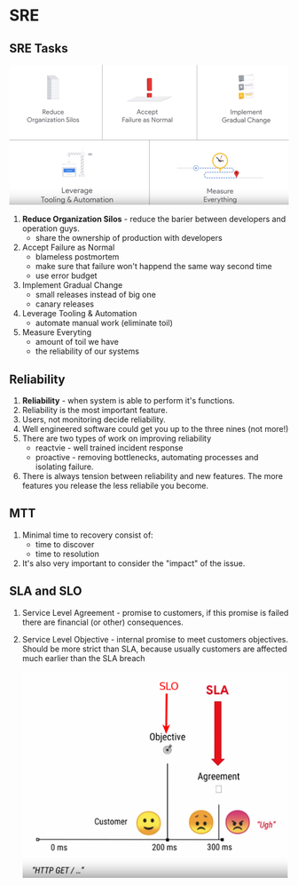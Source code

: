 # SRE

## SRE Tasks
![SRE Tasks](./img/sre-tasks.png)

1. **Reduce Organization Silos** - reduce the barier between developers and operation guys.
    * share the ownership of production with developers
1. Accept Failure as Normal
    * blameless postmortem
    * make sure that failure won't happend the same way second time
    * use error budget
1. Implement Gradual Change
    * small releases instead of big one
    * canary releases
1. Leverage Tooling & Automation
    * automate manual work (eliminate toil)
1. Measure Everyting
    * amount of toil we have
    * the reliability of our systems

## Reliability
1. **Reliability** - when system is able to perform it's functions.
1. Reliability is the most important feature.
1. Users, not monitoring decide reliability.
1. Well engineered software could get you up to the three nines (not more!)
1. There are two types of work on improving reliability
    * reactvie - well trained incident response
    * proactive - removing bottlenecks, automating processes and isolating failure.
1. There is always tension between reliability and new features. The more features you release the less reliabile you become.

## MTT
1. Minimal time to recovery consist of:
    * time to discover
    * time to resolution
1. It's also very important to consider the "impact" of the issue.

## SLA and SLO
1. Service Level Agreement - promise to customers, if this promise is failed there are financial (or other) consequences.
1. Service Level Objective - internal promise to meet customers objectives. Should be more strict than SLA, because usually customers are affected much earlier than the SLA breach

    ![SLA vs SLO](./img/slo-sla.png)
